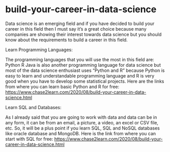 # build-your-career-in-data-science

 Data science is an emerging field and if you have decided to build your career in this field then 
 I must say it’s a great choice because many companies are showing their interest towards data science 
 but you should know about the requirements to build a career in this field.
 
 
Learn Programming Languages:
 
The programming languages that you will use the most in this field are:
Python
 R
      Java is also another programming language for data science but most of the data science
      enthusiast uses “Python and R” because Python is easy to learn and understandable programming language 
      and R is very good when you have to develop some statistical projects.
Here are the links from where you can learn basic Python and R for free:
https://www.chase2learn.com/2020/08/build-your-career-in-data-science.html

Learn SQL and Databases:
 
 As I already said that you are going to work with data and data can be in any form, 
 it can be from an email, a picture, a video, an excel or CSV file, etc. So, it will be a plus point if you learn 
 SQL, SQL and NoSQL databases like oracle database and MongoDB.
Here is the link from where you can start with SQL for free:
https://www.chase2learn.com/2020/08/build-your-career-in-data-science.html

